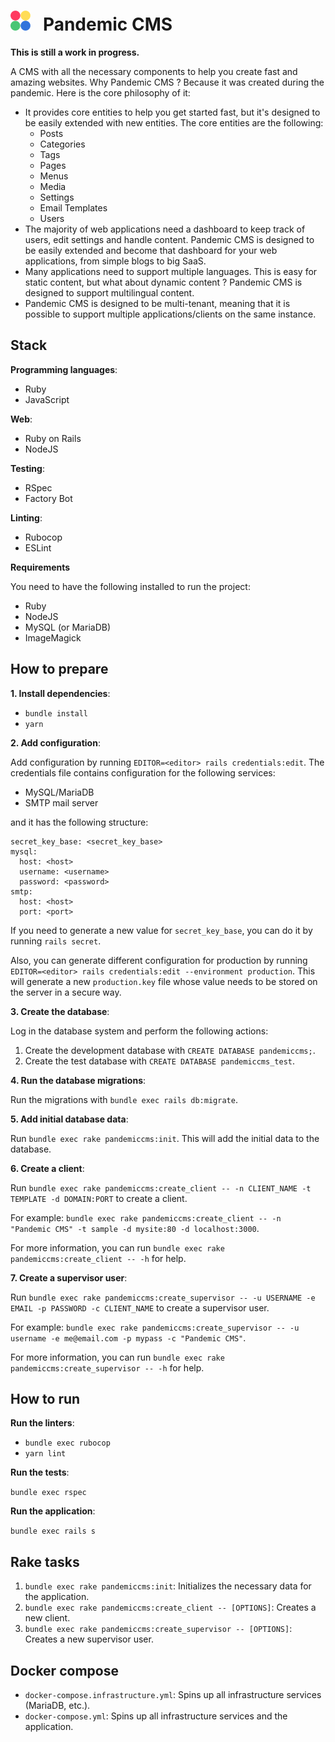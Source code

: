 <h1>
  <img src="public/logo.png" alt="logo" />
  &nbsp;
  Pandemic CMS
</h1>

**This is still a work in progress.**

A CMS with all the necessary components to help you create fast and amazing websites. Why Pandemic CMS ? Because it was created during the pandemic. Here is the core philosophy of it:
- It provides core entities to help you get started fast, but it's designed to be easily extended with new entities. The core entities are the following:
  - Posts
  - Categories
  - Tags
  - Pages
  - Menus
  - Media
  - Settings
  - Email Templates
  - Users
- The majority of web applications need a dashboard to keep track of users, edit settings and handle content. Pandemic CMS is designed to be easily extended and become that dashboard for your web applications, from simple blogs to big SaaS.
- Many applications need to support multiple languages. This is easy for static content, but what about dynamic content ? Pandemic CMS is designed to support multilingual content.
- Pandemic CMS is designed to be multi-tenant, meaning that it is possible to support multiple applications/clients on the same instance.

## Stack

**Programming languages**:

- Ruby
- JavaScript

**Web**:

- Ruby on Rails
- NodeJS

**Testing**:

- RSpec
- Factory Bot

**Linting**:

- Rubocop
- ESLint

**Requirements**

You need to have the following installed to run the project:

- Ruby
- NodeJS
- MySQL (or MariaDB)
- ImageMagick

## How to prepare

**1. Install dependencies**:

- `bundle install`
- `yarn`

**2. Add configuration**:

Add configuration by running `EDITOR=<editor> rails credentials:edit`. The credentials file contains configuration for the following services:
- MySQL/MariaDB
- SMTP mail server

and it has the following structure:

```
secret_key_base: <secret_key_base>
mysql:
  host: <host>
  username: <username>
  password: <password>
smtp:
  host: <host>
  port: <port>
```

If you need to generate a new value for `secret_key_base`, you can do it by running `rails secret`.

Also, you can generate different configuration for production by running `EDITOR=<editor> rails credentials:edit --environment production`. This will generate a new `production.key` file whose value needs to be stored on the server in a secure way.

**3. Create the database**:

Log in the database system and perform the following actions:

1. Create the development database with `CREATE DATABASE pandemiccms;`.
1. Create the test database with `CREATE DATABASE pandemiccms_test`.

**4. Run the database migrations**:

Run the migrations with `bundle exec rails db:migrate`.

**5. Add initial database data**:

Run `bundle exec rake pandemiccms:init`. This will add the initial data to the database.

**6. Create a client**:

Run `bundle exec rake pandemiccms:create_client -- -n CLIENT_NAME -t TEMPLATE -d DOMAIN:PORT` to create a client.

For example: `bundle exec rake pandemiccms:create_client -- -n "Pandemic CMS" -t sample -d mysite:80 -d localhost:3000`.

For more information, you can run `bundle exec rake pandemiccms:create_client -- -h` for help.

**7. Create a supervisor user**:

Run `bundle exec rake pandemiccms:create_supervisor -- -u USERNAME -e EMAIL -p PASSWORD -c CLIENT_NAME` to create a supervisor user.

For example: `bundle exec rake pandemiccms:create_supervisor -- -u username -e me@email.com -p mypass -c "Pandemic CMS"`.

For more information, you can run `bundle exec rake pandemiccms:create_supervisor -- -h` for help.

## How to run

**Run the linters**:

- `bundle exec rubocop`
- `yarn lint`

**Run the tests**:

`bundle exec rspec`

**Run the application**:

`bundle exec rails s`

## Rake tasks

1. `bundle exec rake pandemiccms:init`: Initializes the necessary data for the application.
1. `bundle exec rake pandemiccms:create_client -- [OPTIONS]`: Creates a new client.
1. `bundle exec rake pandemiccms:create_supervisor -- [OPTIONS]`: Creates a new supervisor user.

## Docker compose

- `docker-compose.infrastructure.yml`: Spins up all infrastructure services (MariaDB, etc.).
- `docker-compose.yml`: Spins up all infrastructure services and the application.
